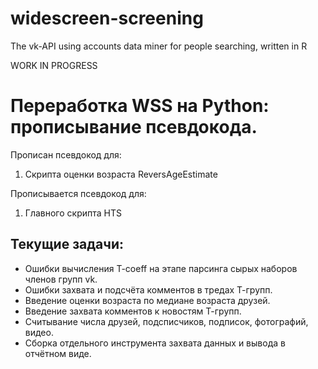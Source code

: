 widescreen-screening
====================

The vk-API using accounts data miner for people searching, written in R

WORK IN PROGRESS

Переработка WSS на Python: прописывание псевдокода.
====================

Прописан псевдокод для:

1) Скрипта оценки возраста ReversAgeEstimate

Прописывается псевдокод для:

1) Главного скрипта HTS

Текущие задачи:
--------------------

* Ошибки вычисления T-coeff на этапе парсинга сырых наборов членов групп vk.
* Ошибки захвата и подсчёта комментов в тредах Т-групп.
* Введение оценки возраста по медиане возраста друзей.
* Введение захвата комментов к новостям Т-групп. 
* Считывание числа друзей, подсписчиков, подписок, фотографий, видео.
* Сборка отдельного инструмента захвата данных и вывода в отчётном виде.
